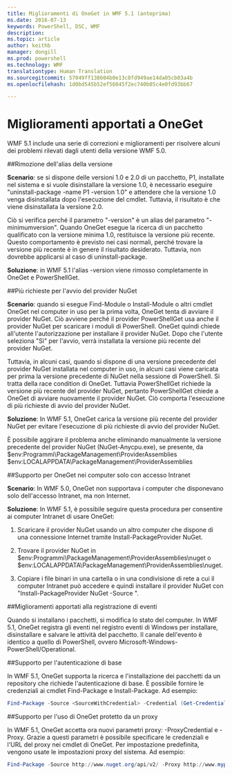 ```yaml
---
title: Miglioramenti di OneGet in WMF 5.1 (anteprima)
ms.date: 2016-07-13
keywords: PowerShell, DSC, WMF
description: 
ms.topic: article
author: keithb
manager: dongill
ms.prod: powershell
ms.technology: WMF
translationtype: Human Translation
ms.sourcegitcommit: 57049ff138604b0e13c8fd949ae14da05cb03a4b
ms.openlocfilehash: 1d0bd545b52ef56045f2ec740b05c4e0fd93bb67

---
```


# Miglioramenti apportati a OneGet
WMF 5.1 include una serie di correzioni e miglioramenti per risolvere alcuni dei problemi rilevati dagli utenti della versione WMF 5.0. 

##Rimozione dell'alias della versione

**Scenario**: se si dispone delle versioni 1.0 e 2.0 di un pacchetto, P1, installate nel sistema e si vuole disinstallare la versione 1.0, è necessario eseguire "uninstall-package -name P1 -version 1.0" e attendere che la versione 1.0 venga disinstallata dopo l'esecuzione del cmdlet. Tuttavia, il risultato è che viene disinstallata la versione 2.0. 
    
Ciò si verifica perché il parametro "-version" è un alias del parametro "-minimumversion". Quando OneGet esegue la ricerca di un pacchetto qualificato con la versione minima 1.0, restituisce la versione più recente. Questo comportamento è previsto nei casi normali, perché trovare la versione più recente è in genere il risultato desiderato. Tuttavia, non dovrebbe applicarsi al caso di uninstall-package.
    
**Soluzione**: in WMF 5.1 l'alias -version viene rimosso completamente in OneGet e PowerShellGet. 

##Più richieste per l'avvio del provider NuGet

**Scenario**: quando si esegue Find-Module o Install-Module o altri cmdlet OneGet nel computer in uso per la prima volta, OneGet tenta di avviare il provider NuGet. Ciò avviene perché il provider PowerShellGet usa anche il provider NuGet per scaricare i moduli di PowerShell. OneGet quindi chiede all'utente l'autorizzazione per installare il provider NuGet. Dopo che l'utente seleziona "Sì" per l'avvio, verrà installata la versione più recente del provider NuGet. 
    
Tuttavia, in alcuni casi, quando si dispone di una versione precedente del provider NuGet installata nel computer in uso, in alcuni casi viene caricata per prima la versione precedente di NuGet nella sessione di PowerShell. Si tratta della race condition di OneGet. Tuttavia PowerShellGet richiede la versione più recente del provider NuGet, pertanto PowerShellGet chiede a OneGet di avviare nuovamente il provider NuGet. Ciò comporta l'esecuzione di più richieste di avvio del provider NuGet.

**Soluzione**: In WMF 5.1, OneGet carica la versione più recente del provider NuGet per evitare l'esecuzione di più richieste di avvio del provider NuGet.

È possibile aggirare il problema anche eliminando manualmente la versione precedente del provider NuGet (NuGet-Anycpu.exe), se presente, da $env:Programmi\PackageManagement\ProviderAssemblies $env:LOCALAPPDATA\PackageManagement\ProviderAssemblies


##Supporto per OneGet nei computer solo con accesso Intranet

**Scenario**: In WMF 5.0, OneGet non supportava i computer che disponevano solo dell'accesso Intranet, ma non Internet.

**Soluzione**: In WMF 5.1, è possibile seguire questa procedura per consentire ai computer Intranet di usare OneGet:

1. Scaricare il provider NuGet usando un altro computer che dispone di una connessione Internet tramite Install-PackageProvider NuGet.

2. Trovare il provider NuGet in $env:Programmi\PackageManagement\ProviderAssemblies\nuget o $env:LOCALAPPDATA\PackageManagement\ProviderAssemblies\nuget. 

3. Copiare i file binari in una cartella o in una condivisione di rete a cui il computer Intranet può accedere e quindi installare il provider NuGet con "Install-PackageProvider NuGet -Source <Path to folder>".


##Miglioramenti apportati alla registrazione di eventi

Quando si installano i pacchetti, si modifica lo stato del computer. In WMF 5.1, OneGet registra gli eventi nel registro eventi di Windows per installare, disinstallare e salvare le attività del pacchetto. Il canale dell'evento è identico a quello di PowerShell, ovvero Microsoft-Windows-PowerShell/Operational.

##Supporto per l'autenticazione di base

In WMF 5.1, OneGet supporta la ricerca e l'installazione dei pacchetti da un repository che richiede l'autenticazione di base. È possibile fornire le credenziali ai cmdlet Find-Package e Install-Package. Ad esempio:

``` PowerShell
Find-Package -Source <SourceWithCredential> -Credential (Get-Credential)
```
##Supporto per l'uso di OneGet protetto da un proxy

In WMF 5.1, OneGet accetta ora nuovi parametri proxy: -ProxyCredential e -Proxy. Grazie a questi parametri è possibile specificare le credenziali e l'URL del proxy nei cmdlet di OneGet. Per impostazione predefinita, vengono usate le impostazioni proxy del sistema. Ad esempio:

``` PowerShell
Find-Package -Source http://www.nuget.org/api/v2/ -Proxy http://www.myproxyserver.com -ProxyCredential (Get-Credential)
```



<!--HONumber=Aug16_HO3-->


